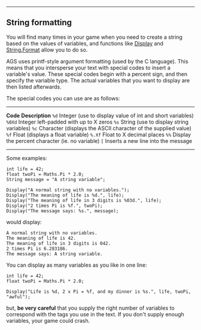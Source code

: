 []()


------------------------------------------------------------------------

String formatting
-----------------

You will find many times in your game when you need to create a string
based on the values of variables, and functions like
[Display](ags78#Display) and
[String.Format](ags76#String.Format) allow you to do so.

AGS uses printf-style argument formatting (used by the C language). This
means that you intersperse your text with special codes to insert a
variable's value. These special codes begin with a percent sign, and
then specify the variable type. The actual variables that you want to
display are then listed afterwards.

The special codes you can use are as follows:

  ---------- ----------------------------------------------------------------
  **Code**   **Description**
  `%d`       Integer (use to display value of int and short variables)
  `%0Xd`     Integer left-padded with up to X zeros
  `%s`       String (use to display string variables)
  `%c`       Character (displays the ASCII character of the supplied value)
  `%f`       Float (displays a float variable)
  `%.Xf`     Float to X decimal places
  `%%`       Display the percent character (ie. no variable)
  `[`        Inserts a new line into the message
  ---------- ----------------------------------------------------------------

Some examples:

    int life = 42;
    float twoPi = Maths.Pi * 2.0;
    String message = "A string variable";

    Display("A normal string with no variables.");
    Display("The meaning of life is %d.", life);
    Display("The meaning of life in 3 digits is %03d.", life);
    Display("2 times Pi is %f.", twoPi);
    Display("The message says: %s.", message);

would display:

    A normal string with no variables.
    The meaning of life is 42.
    The meaning of life in 3 digits is 042.
    2 times Pi is 6.283186.
    The message says: A string variable.

You can display as many variables as you like in one line:

    int life = 42;
    float twoPi = Maths.Pi * 2.0;

    Display("Life is %d, 2 x Pi = %f, and my dinner is %s.", life, twoPi, "awful");

but, **be very careful** that you supply the right number of variables
to correspond with the tags you use in the text. If you don't supply
enough variables, your game could crash.
